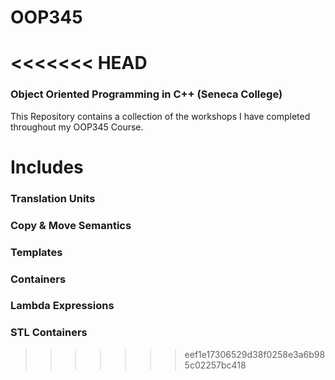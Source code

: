 # OOP345
<<<<<<< HEAD
=======
### Object Oriented Programming in C++ (Seneca College)
This Repository contains a collection of the workshops I have completed throughout my OOP345 Course.

# Includes 

### Translation Units
### Copy & Move Semantics
### Templates
### Containers
### Lambda Expressions
### STL Containers
>>>>>>> eef1e17306529d38f0258e3a6b985c02257bc418
